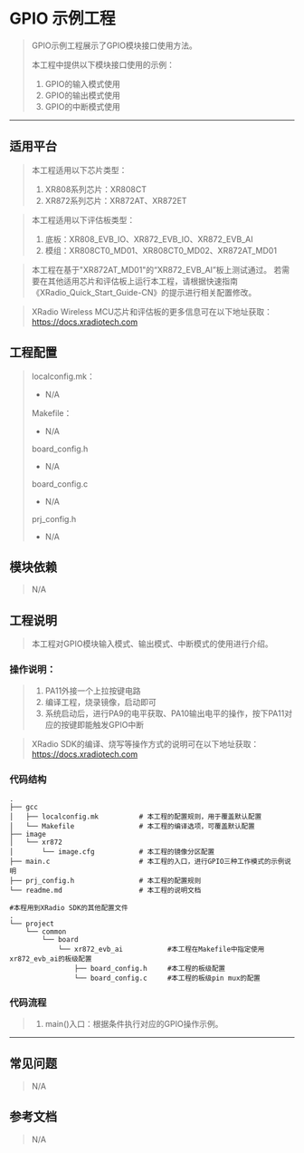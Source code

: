 # GPIO 示例工程

> GPIO示例工程展示了GPIO模块接口使用方法。
>
> 本工程中提供以下模块接口使用的示例：
> 1. GPIO的输入模式使用
> 2. GPIO的输出模式使用
> 3. GPIO的中断模式使用

---

## 适用平台

> 本工程适用以下芯片类型：
> 1. XR808系列芯片：XR808CT
> 2. XR872系列芯片：XR872AT、XR872ET

> 本工程适用以下评估板类型：
> 1. 底板：XR808_EVB_IO、XR872_EVB_IO、XR872_EVB_AI
> 2. 模组：XR808CT0_MD01、XR808CT0_MD02、XR872AT_MD01

> 本工程在基于"XR872AT_MD01"的“XR872_EVB_AI”板上测试通过。
> 若需要在其他适用芯片和评估板上运行本工程，请根据快速指南《XRadio_Quick_Start_Guide-CN》的提示进行相关配置修改。

> XRadio Wireless MCU芯片和评估板的更多信息可在以下地址获取：
> https://docs.xradiotech.com

## 工程配置

> localconfig.mk：
>
> - N/A
>
> Makefile：
>
> - N/A
>
> board_config.h
>
> - N/A
>
> board_config.c
>
> - N/A
>
> prj_config.h
>
> - N/A

## 模块依赖

> N/A

## 工程说明

> 本工程对GPIO模块输入模式、输出模式、中断模式的使用进行介绍。

### 操作说明：

> 1. PA11外接一个上拉按键电路
> 2. 编译工程，烧录镜像，启动即可
> 3. 系统启动后，进行PA9的电平获取、PA10输出电平的操作，按下PA11对应的按键即能触发GPIO中断

> XRadio SDK的编译、烧写等操作方式的说明可在以下地址获取：
> https://docs.xradiotech.com

### 代码结构
```
.
├── gcc
│   ├── localconfig.mk          # 本工程的配置规则，用于覆盖默认配置
│   └── Makefile                # 本工程的编译选项，可覆盖默认配置
├── image
│   └── xr872
│       └── image.cfg           # 本工程的镜像分区配置
├── main.c                      # 本工程的入口，进行GPIO三种工作模式的示例说明
├── prj_config.h                # 本工程的配置规则
└── readme.md                   # 本工程的说明文档

#本程用到XRadio SDK的其他配置文件
.
└── project
    └── common
        └── board
            └── xr872_evb_ai           #本工程在Makefile中指定使用xr872_evb_ai的板级配置
                ├── board_config.h     #本工程的板级配置
                └── board_config.c     #本工程的板级pin mux的配置
```
### 代码流程

> 1. main()入口：根据条件执行对应的GPIO操作示例。
> 

---

## 常见问题

> N/A

## 参考文档

> N/A

